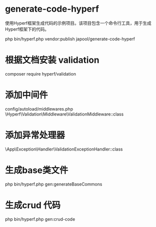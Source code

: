 # generate-code-hyperf

使用Hyperf框架生成代码的示例项目。该项目包含一个命令行工具，用于生成Hyperf框架下的代码。

php bin/hyperf.php vendor:publish japool/generate-code-hyperf

# 根据文档安装 validation
composer require hyperf/validation

# 添加中间件
config/autoload/middlewares.php
\Hyperf\Validation\Middleware\ValidationMiddleware::class

# 添加异常处理器
\App\Exception\Handler\ValidationExceptionHandler::class

# 生成base类文件
php bin/hyperf.php gen:generateBaseCommons

# 生成crud 代码
php bin/hyperf.php gen:crud-code
